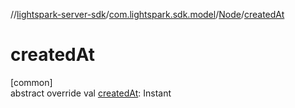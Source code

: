 //[lightspark-server-sdk](../../../index.md)/[com.lightspark.sdk.model](../index.md)/[Node](index.md)/[createdAt](created-at.md)

# createdAt

[common]\
abstract override val [createdAt](created-at.md): Instant
